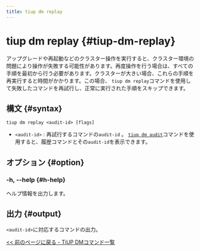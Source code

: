 ```yaml
---
title: tiup dm replay
---
```


# tiup dm replay {#tiup-dm-replay}

アップグレードや再起動などのクラスター操作を実行すると、クラスター環境の問題により操作が失敗する可能性があります。再度操作を行う場合は、すべての手順を最初から行う必要があります。クラスターが大きい場合、これらの手順を再実行すると時間がかかります。この場合、 `tiup dm replay`コマンドを使用して失敗したコマンドを再試行し、正常に実行された手順をスキップできます。

## 構文 {#syntax}

```shell
tiup dm replay <audit-id> [flags]
```

-   `<audit-id>` : 再試行するコマンドの`audit-id` 。 [`tiup dm audit`](/tiup/tiup-component-dm-audit.md)コマンドを使用すると、履歴コマンドとその`audit-id`を表示できます。

## オプション {#option}

### -h, --help {#h-help}

ヘルプ情報を出力します。

## 出力 {#output}

`<audit-id>`に対応するコマンドの出力。

[&lt;&lt; 前のページに戻る - TiUP DMコマンド一覧](/tiup/tiup-component-dm.md#command-list)

